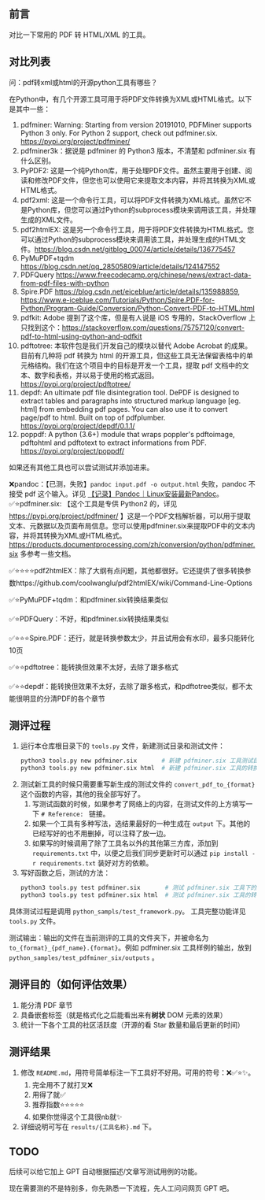 ## 前言

对比一下常用的 PDF 转 HTML/XML 的工具。

## 对比列表
问：pdf转xml或html的开源python工具有哪些？

在Python中，有几个开源工具可用于将PDF文件转换为XML或HTML格式。以下是其中一些：

1. pdfminer: Warning: Starting from version 20191010, PDFMiner supports Python 3 only. For Python 2 support, check out pdfminer.six. https://pypi.org/project/pdfminer/
2. pdfminer3k：据说是 pdfminer 的 Python3 版本，不清楚和 pdfminer.six 有什么区别。
3. PyPDF2: 这是一个纯Python库，用于处理PDF文件。虽然主要用于创建、阅读和修改PDF文件，但您也可以使用它来提取文本内容，并将其转换为XML或HTML格式。
4. pdf2xml: 这是一个命令行工具，可以将PDF文件转换为XML格式。虽然它不是Python库，但您可以通过Python的subprocess模块来调用该工具，并处理生成的XML文件。
5. pdf2htmlEX: 这是另一个命令行工具，用于将PDF文件转换为HTML格式。您可以通过Python的subprocess模块来调用该工具，并处理生成的HTML文件。https://blog.csdn.net/gitblog_00074/article/details/136775457
6. PyMuPDF+tqdm https://blog.csdn.net/qq_28505809/article/details/124147552
7. PDFQuery https://www.freecodecamp.org/chinese/news/extract-data-from-pdf-files-with-python
8. Spire.PDF https://blog.csdn.net/eiceblue/article/details/135988859, https://www.e-iceblue.com/Tutorials/Python/Spire.PDF-for-Python/Program-Guide/Conversion/Python-Convert-PDF-to-HTML.html
9.  pdfkit: Adobe 提到了这个库，但是有人说是 iOS 专用的，StackOverflow 上只找到这个：https://stackoverflow.com/questions/75757120/convert-pdf-to-html-using-python-and-pdfkit
10. pdftotree: 本软件包是我们开发自己的模块以替代 Adobe Acrobat 的成果。目前有几种将 pdf 转换为 html 的开源工具，但这些工具无法保留表格中的单元格结构。我们在这个项目中的目标是开发一个工具，提取 pdf 文档中的文本、数字和表格，并以易于使用的格式返回。https://pypi.org/project/pdftotree/
11. depdf: An ultimate pdf file disintegration tool. DePDF is designed to extract tables and paragraphs into structured markup language [eg. html] from embedding pdf pages. You can also use it to convert page/pdf to html. Built on top of pdfplumber. https://pypi.org/project/depdf/0.1.1/
12. poppdf: A python (3.6+) module that wraps poppler's pdftoimage, pdftohtml and pdftotext to extract informations from PDF. https://pypi.org/project/poppdf/

如果还有其他工具也可以尝试测试并添加进来。

❌pandoc：【已测，失败】`pandoc input.pdf -o output.html` 失败，pandoc 不接受 pdf 这个输入。详见 [【记录】Pandoc｜Linux安装最新Pandoc](https://blog.csdn.net/qq_46106285/article/details/138094313)。
✅⭐pdfminer.six: 【这个工具是专供 Python2 的，详见 https://pypi.org/project/pdfminer/ 】这是一个PDF文档解析器，可以用于提取文本、元数据以及页面布局信息。您可以使用pdfminer.six来提取PDF中的文本内容，并将其转换为XML或HTML格式。https://products.documentprocessing.com/zh/conversion/python/pdfminer.six 多参考一些文档。

✅⭐⭐⭐⭐pdf2htmlEX：除了大纲有点问题，其他都很好。它还提供了很多转换参数https://github.com/coolwanglu/pdf2htmlEX/wiki/Command-Line-Options

✅⭐PyMuPDF+tqdm：和pdfminer.six转换结果类似

✅⭐PDFQuery：不好，和pdfminer.six转换结果类似

✅⭐⭐⭐Spire.PDF：还行，就是转换参数太少，并且试用会有水印，最多只能转化10页

✅⭐⭐pdftotree：能转换但效果不太好，去除了跟多格式

✅⭐⭐depdf：能转换但效果不太好，去除了跟多格式，和pdftotree类似，都不太能很明显的分清PDF的各个章节

## 测评过程

1. 运行本仓库根目录下的 `tools.py` 文件，新建测试目录和测试文件：
    ```bash
    python3 tools.py new pdfminer.six       # 新建 pdfminer.six 工具测试目录 `python_samples/test_pdfminer_six`
    python3 tools.py new pdfminer.six html  # 新建 pdfminer.six 工具的转换为 HTML 的测试文件 `python_samples/test_pdfminer_six/to_html.py`
    ```
2. 测试新工具的时候只需要重写新生成的测试文件的 `convert_pdf_to_{format}` 这个函数的内容，其他的我全部写好了。
   1. 写测试函数的时候，如果参考了网络上的内容，在测试文件的上方填写一下 `# Reference: ` 链接。
   2. 如果一个工具有多种写法，选结果最好的一种生成在 `output` 下。其他的已经写好的也不用删掉，可以注释了放一边。
   3. 如果写的时候调用了除了工具名以外的其他第三方库，添加到 `requirements.txt` 中，以便之后我们同步更新时可以通过 `pip install -r requirements.txt` 装好对方的依赖。
3. 写好函数之后，测试的方法：
   ```bash
   python3 tools.py test pdfminer.six       # 测试 pdfminer.six 工具下的所有格式转换文件
   python3 tools.py test pdfminer.six html  # 测试 pdfminer.six 工具的转换为 HTML 的测试文件
   ```

具体测试过程是调用 `python_sampls/test_framework.py`。
工具完整功能详见 `tools.py` 文件。

测试输出：输出的文件在当前测评的工具的文件夹下，并被命名为 `to_{format}_{pdf_name}.{format}`。例如 pdfminer.six 工具样例的输出，放到 `python_samples/test_pdfminer_six/outputs` 。

## 测评目的（如何评估效果）

1. 能分清 PDF 章节
2. 具备嵌套标签（就是格式化之后能看出来有**树状** DOM 元素的效果）
3. 统计一下各个工具的社区活跃度（开源的看 Star 数量和最后更新的时间）


## 测评结果

1. 修改 `README.md`，用符号简单标注一下工具好不好用。可用的符号：❌✅⭐✨。
   1. 完全用不了就打叉❌
   2. 用得了就✅
   3. 推荐指数⭐⭐⭐⭐⭐
   4. 如果你觉得这个工具很nb就✨
2. 详细说明可写在 `results/{工具名称}.md` 下。

## TODO

后续可以给它加上 GPT 自动根据描述/文章写测试用例的功能。

现在需要测的不是特别多，你先熟悉一下流程，先人工问问网页 GPT 吧。
